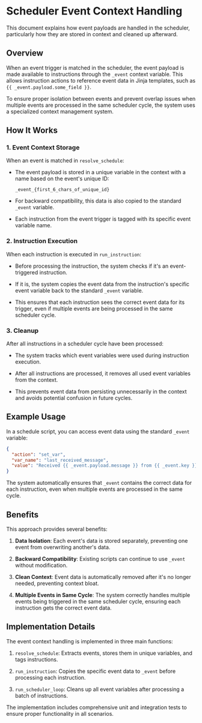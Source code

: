 # Scheduler Event Context Handling

This document explains how event payloads are handled in the scheduler, particularly how they are stored in context and cleaned up afterward.

## Overview

When an event trigger is matched in the scheduler, the event payload is made available to instructions through the `_event` context variable. This allows instruction actions to reference event data in Jinja templates, such as `{{ _event.payload.some_field }}`.

To ensure proper isolation between events and prevent overlap issues when multiple events are processed in the same scheduler cycle, the system uses a specialized context management system.

## How It Works

### 1. Event Context Storage

When an event is matched in `resolve_schedule`:

- The event payload is stored in a unique variable in the context with a name based on the event's unique ID:
  ```
  _event_{first_6_chars_of_unique_id}
  ```
  
- For backward compatibility, this data is also copied to the standard `_event` variable.

- Each instruction from the event trigger is tagged with its specific event variable name.

### 2. Instruction Execution

When each instruction is executed in `run_instruction`:

- Before processing the instruction, the system checks if it's an event-triggered instruction.

- If it is, the system copies the event data from the instruction's specific event variable back to the standard `_event` variable.

- This ensures that each instruction sees the correct event data for its trigger, even if multiple events are being processed in the same scheduler cycle.

### 3. Cleanup

After all instructions in a scheduler cycle have been processed:

- The system tracks which event variables were used during instruction execution.

- After all instructions are processed, it removes all used event variables from the context.

- This prevents event data from persisting unnecessarily in the context and avoids potential confusion in future cycles.

## Example Usage

In a schedule script, you can access event data using the standard `_event` variable:

```json
{
  "action": "set_var",
  "var_name": "last_received_message",
  "value": "Received {{ _event.payload.message }} from {{ _event.key }}"
}
```

The system automatically ensures that `_event` contains the correct data for each instruction, even when multiple events are processed in the same cycle.

## Benefits

This approach provides several benefits:

1. **Data Isolation**: Each event's data is stored separately, preventing one event from overwriting another's data.

2. **Backward Compatibility**: Existing scripts can continue to use `_event` without modification.

3. **Clean Context**: Event data is automatically removed after it's no longer needed, preventing context bloat.

4. **Multiple Events in Same Cycle**: The system correctly handles multiple events being triggered in the same scheduler cycle, ensuring each instruction gets the correct event data.

## Implementation Details

The event context handling is implemented in three main functions:

1. `resolve_schedule`: Extracts events, stores them in unique variables, and tags instructions.

2. `run_instruction`: Copies the specific event data to `_event` before processing each instruction.

3. `run_scheduler_loop`: Cleans up all event variables after processing a batch of instructions.

The implementation includes comprehensive unit and integration tests to ensure proper functionality in all scenarios. 